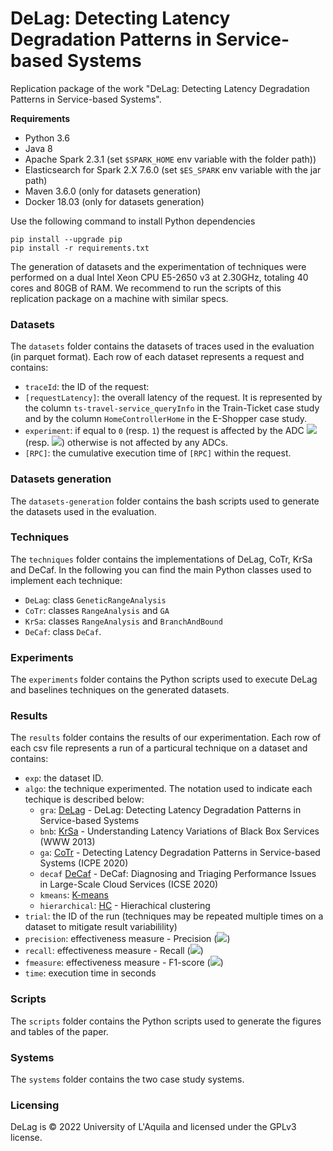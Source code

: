 # DeLag: Detecting Latency Degradation Patterns in Service-based Systems

Replication package of the work "DeLag: Detecting Latency Degradation Patterns in Service-based Systems".

**Requirements**
- Python 3.6
- Java 8
- Apache Spark 2.3.1 (set `$SPARK_HOME` env variable with the folder path))
- Elasticsearch for Spark 2.X 7.6.0 (set `$ES_SPARK` env variable with the jar path)
- Maven 3.6.0 (only for datasets generation)
- Docker 18.03 (only for datasets generation)

Use the following command to install Python dependencies
```
pip install --upgrade pip
pip install -r requirements.txt
```

The generation of datasets and the experimentation of techniques were performed on a dual Intel Xeon CPU E5-2650 v3 at 2.30GHz, totaling 40 cores and 80GB of RAM.
We recommend to run the scripts of this replication package on a machine with similar specs.

### Datasets
The `datasets` folder contains the datasets of traces used in the evaluation (in parquet format).
Each row of each dataset represents a request and contains:
- `traceId`: the ID of the request:
- `[requestLatency]`: the overall latency of the request. It is represented by the column `ts-travel-service_queryInfo` in the Train-Ticket case study and by the column `HomeControllerHome` in the E-Shopper case study.
- `experiment`: if equal to `0` (resp. `1`) the request is affected by the ADC <img src="https://render.githubusercontent.com/render/math?math=A_{1}"> (resp. <img src="https://render.githubusercontent.com/render/math?math=A_{2}">) otherwise is not affected by any ADCs.
- `[RPC]`: the cumulative execution time of `[RPC]` within the request.

### Datasets generation
The `datasets-generation` folder contains the bash scripts used to generate the datasets used in the evaluation.

### Techniques
The `techniques` folder contains the implementations of DeLag, CoTr, KrSa and DeCaf. In the following you can find the main Python classes used to implement each technique:
- `DeLag`: class `GeneticRangeAnalysis`
- `CoTr`: classes `RangeAnalysis` and `GA`
- `KrSa`: classes `RangeAnalysis` and `BranchAndBound`
- `DeCaf`: class `DeCaf`.

### Experiments
The `experiments` folder contains the Python scripts used to execute DeLag and baselines techniques on the generated datasets.

### Results 
The `results` folder contains the results of our experimentation. Each row of each csv file represents a run of a particural technique on a dataset and contains:
- `exp`: the dataset ID.
- `algo`: the technique experimented. The notation used to indicate each techique is described below:
    - `gra`: [DeLag](https://github.com/SEALABQualityGroup/replication_delag) - DeLag: Detecting Latency Degradation Patterns in Service-based Systems
    - `bnb`: [KrSa](https://doi.org/10.1145/2488388.2488450) - Understanding Latency Variations of Black Box Services (WWW 2013)
    - `ga`: [CoTr](https://doi.org/10.1145/3358960.3379126) - Detecting Latency Degradation Patterns in Service-based Systems (ICPE 2020)
    - `decaf` [DeCaf](http://google.com) - DeCaf: Diagnosing and Triaging Performance Issues in Large-Scale Cloud Services (ICSE 2020)
    - `kmeans`: [K-means](https://scikit-learn.org/stable/modules/generated/sklearn.cluster.KMeans.html)
    - `hierarchical`: [HC](https://scikit-learn.org/stable/modules/generated/sklearn.cluster.AgglomerativeClustering.html#sklearn.cluster.AgglomerativeClustering) - Hierachical clustering
- `trial`: the ID of the run (techniques may be repeated multiple times on a dataset to mitigate result variabilility)
- `precision`: effectiveness measure - Precision (<img src="https://render.githubusercontent.com/render/math?math=Q_{prec}">)
- `recall`: effectiveness measure - Recall (<img src="https://render.githubusercontent.com/render/math?math=Q_{rec}">)
- `fmeasure`: effectiveness measure - F1-score  (<img src="https://render.githubusercontent.com/render/math?math=Q_{F1}">)
- `time`: execution time in seconds

### Scripts
The `scripts` folder contains the Python scripts used to generate the figures and tables of the paper.

### Systems
The `systems` folder contains the two case study systems.

### Licensing
DeLag is &copy; 2022 University of L'Aquila and licensed under the GPLv3 license.